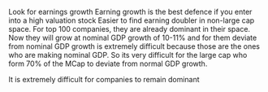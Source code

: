 

Look for earnings growth
Earning growth is the best defence if you enter into a high valuation stock
Easier to find earning doubler in non-large cap space. For top 100 companies, they are already dominant in their space. Now they will grow at nominal GDP growth of 10-11% and for them deviate from nominal GDP growth is extremely difficult because those are the ones who are making nominal GDP. So its very difficult for the large cap who form 70% of the MCap to deviate from normal GDP growth. 

It is extremely difficult for companies to remain dominant 
<!--stackedit_data:
eyJoaXN0b3J5IjpbLTEzNzYwMjgyNiwtMTI1MzYwMDU0NywxND
U4MTgwMjA2XX0=
-->